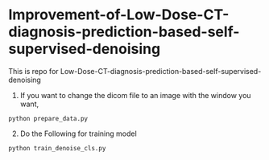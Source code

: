# Improvement-of-Low-Dose-CT-diagnosis-prediction-based-self-supervised-denoising

This is repo for Low-Dose-CT-diagnosis-prediction-based-self-supervised-denoising

1. If you want to change the dicom file to an image with the window you want,
<pre><code>python prepare_data.py</code></pre>

2. Do the Following for training model
<pre><code>python train_denoise_cls.py</code></pre>
